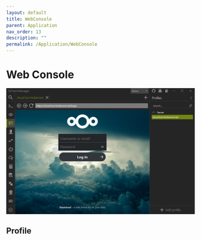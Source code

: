 ```yaml
---
layout: default
title: WebConsole
parent: Application
nav_order: 13
description: ""
permalink: /Application/WebConsole
---
```


# Web Console

![WebConsole](13_WebConsole.png)

## Profile